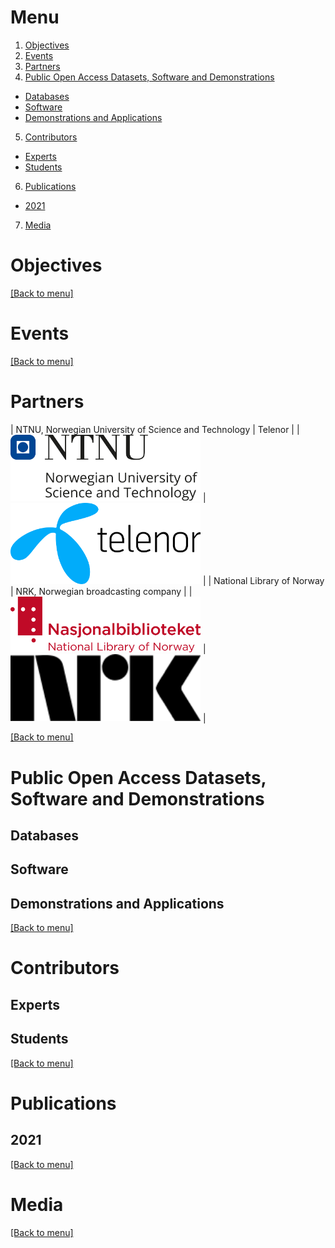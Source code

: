<!-- <a href="https://www.forskningsradet.no/"><img alt="Forskningsrådet" src="logos/forskningsradet.svg" width="304" /></a> -->

# Menu

1. [Objectives](#objectives)
2. [Events](#events)
3. [Partners](#partners) 
4. [Public Open Access Datasets, Software and Demonstrations](#public-open-access-datasets-software-and-demonstrations)
 - [Databases](#databases)
 - [Software](#software)
 - [Demonstrations and Applications](#demonstrations-and-applications)
5. [Contributors](#contributors)
 - [Experts](#experts)
 - [Students](#students)
6. [Publications](#publications)
 - [2021](#2021)
7. [Media](#media)

# Objectives

[[Back to menu]](#menu)

# Events

[[Back to menu]](#menu)

# Partners

| NTNU, Norwegian University of Science and Technology | Telenor |
| <a href="https://www.ntnu.no/"><img alt="NTNU, Norwegian University of Science and Technology" src="logos/ntnu_hoeyde_eng.png" width="304" /></a> | <a href="https://www.telenor.no/"><img alt="Telenor" src="logos/telenor.png" width="304" /></a> |
| National Library of Norway | NRK, Norwegian broadcasting company |
| <a href="https://www.nb.no/"><img alt="National Library of Norway" src="logos/NB-logo-no-eng-farge.png" width="304" /></a> | <a href="https://www.nrk.no/"><img alt="NRK, Norwegian broadcasting company" src="logos/nrk.png" width="304" /></a> |

[[Back to menu]](#menu)

# Public Open Access Datasets, Software and Demonstrations

## Databases
## Software
## Demonstrations and Applications

[[Back to menu]](#menu)

# Contributors
## Experts
## Students

[[Back to menu]](#menu)

# Publications

## 2021

[[Back to menu]](#menu)

# Media

[[Back to menu]](#menu)

